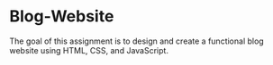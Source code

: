 # Blog-Website
The goal of this assignment is to design and create a functional blog website using HTML, CSS,  and JavaScript.
